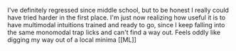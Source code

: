 I've definitely regressed since middle school, but to be honest I really could have tried harder in the first place. I'm just now realizing how useful it is to have multimodal intuitions trained and ready to go, since I keep falling into the same monomodal trap licks and can't find a way out. Feels oddly like digging my way out of a local minima [[ML]]
